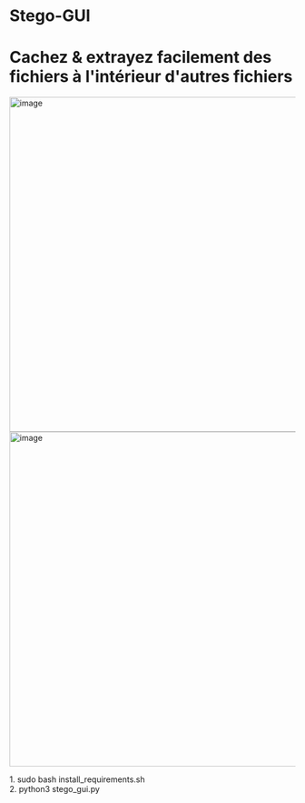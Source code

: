 # Stego-GUI
<h1>Cachez & extrayez facilement des fichiers à l'intérieur d'autres fichiers</h1>

<img width="744" height="589" alt="image" src="https://github.com/user-attachments/assets/3910a754-f15a-4b5a-ab42-fbfbedba693e" />
<img width="744" height="589" alt="image" src="https://github.com/user-attachments/assets/1836dc36-66e0-4fa7-82ba-e77046705201" />

<p>
1. sudo bash install_requirements.sh</br>
2. python3 stego_gui.py
</p>

